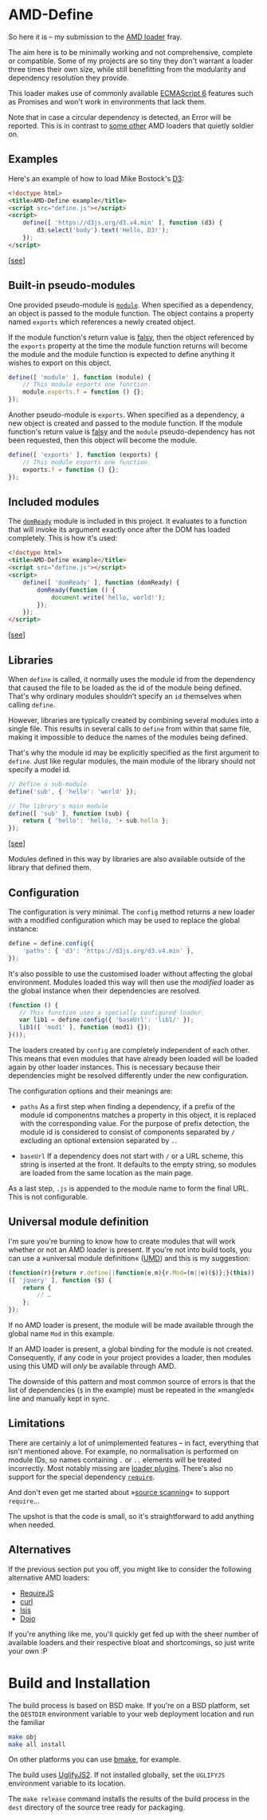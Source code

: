 AMD-Define
==========

So here it is – my submission to the [AMD loader][AMD] fray.

The aim here is to be minimally working and not comprehensive, complete or
compatible. Some of my projects are so tiny they don't warrant a loader
three times their own size, while still benefitting from the modularity and
dependency resolution they provide.

This loader makes use of commonly available [ECMAScript 6][ES6] features
such as Promises and won't work in environments that lack them.

Note that in case a circular dependency is detected, an Error will be
reported. This is in contrast to [some other][CYC] AMD loaders that quietly
soldier on.


Examples
--------

Here's an example of how to load Mike Bostock's [D3](https://d3js.org/):

```html
<!doctype html>
<title>AMD-Define example</title>
<script src="define.js"></script>
<script>
    define([ 'https://d3js.org/d3.v4.min' ], function (d3) {
        d3.select('body').text('Hello, D3!');
    });
</script>
```
\[[see](examples/hello-d3.html)\]


Built-in pseudo-modules
-----------------------

One provided pseudo-module is [`module`][CJS]. When specified as a
dependency, an object is passed to the module function. The object contains
a property named `exports` which references a newly created object.

If the module function's return value is [falsy][FLS], then the object
referenced by the `exports` property at the time the module function
returns will become the module and the module function is expected to
define anything it wishes to export on this object.

```js
define([ 'module' ], function (module) {
    // This module exports one function.
    module.exports.f = function () {};
});
```


Another pseudo-module is `exports`. When specified as a dependency, a new
object is created and passed to the module function. If the module
function's return value is [falsy][FLS] and the `module` pseudo-dependency
has not been requested, then this object will become the module.

```js
define([ 'exports' ], function (exports) {
    // This module exports one function.
    exports.f = function () {};
});
```


Included modules
----------------

The [`domReady`][DR] module is included in this project. It evaluates to a
function that will invoke its argument exactly once after the DOM has
loaded completely. This is how it's used:

```html
<!doctype html>
<title>AMD-Define example</title>
<script src="define.js"></script>
<script>
    define([ 'domReady' ], function (domReady) {
        domReady(function () {
            document.write('hello, world!');
        });
    });
</script>
```
\[[see](examples/domReady.html)\]



Libraries
---------

When `define` is called, it normally uses the module id from the dependency
that caused the file to be loaded as the id of the module being defined.
That's why ordinary modules shouldn't specify an `id` themselves when
calling `define`.

However, libraries are typically created by combining several modules into
a single file. This results in several calls to `define` from within that
same file, making it impossible to deduce the names of the modules being
defined.

That's why the module id may be explicitly specified as the first argument
to `define`. Just like regular modules, the main module of the library
should not specify a model id.

```js
// Define a sub-module
define('sub', { 'hello': 'world' });

// The library's main module
define([ 'sub' ], function (sub) {
    return { 'hello': 'hello, '+ sub.hello };
});
```
\[[see](examples/lib.html)\]

Modules defined in this way by libraries are also available outside of the
library that defined them.


Configuration
-------------

The configuration is very minimal. The `config` method returns a new loader
with a modified configuration which may be used to replace the global
instance:

```js
define = define.config({
    'paths': { 'd3': 'https://d3js.org/d3.v4.min' },
});
```

It's also possible to use the customised loader without affecting the
global environment. Modules loaded this way will then use the *modified*
loader as the global instance when their dependencies are resolved.

```js
(function () {
   // This function uses a specially configured loader.
   var lib1 = define.config({ 'baseUrl': 'lib1/' });
   lib1([ 'mod1' ], function (mod1) {});
}());
```

The loaders created by `config` are completely independent of each other.
This means that even modules that have already been loaded will be loaded
again by other loader instances. This is necessary because their
dependencies might be resolved differently under the new configuration.

The configuration options and their meanings are:

* `paths`
  As a first step when finding a dependency, if a prefix of the module id
  componentns matches a property in this object, it is replaced with the
  corresponding value. For the purpose of prefix detection, the module id
  is considered to consist of components separated by `/` excluding an
  optional extension separated by `.`.

* `baseUrl`
  If a dependency does not start with `/` or a URL scheme, this string is
  inserted at the front. It defaults to the empty string, so modules are
  loaded from the same location as the main page.

As a last step, `.js` is appended to the module name to form the final URL.
This is not configurable.


Universal module definition
---------------------------

I'm sure you're burning to know how to create modules that will work
whether or not an AMD loader is present. If you're not into build tools,
you can use a »universal module definition« ([UMD][UMD]) and this is my
suggestion:

```js
(function(r){return r.define||function(e,m){r.Mod=(m||e)($)};}(this))
([ 'jquery' ], function ($) {
    return {
        // …
    };
});
```

If no AMD loader is present, the module will be made available through the
global name `Mod` in this example.

If an AMD loader is present, a global binding for the module is not
created. Consequently, if any code in your project provides a loader, then
modules using this UMD will *only* be available through AMD.

The downside of this pattern and most common source of errors is that the
list of dependencies (`$` in the example) must be repeated in the »mangled«
line and manually kept in sync.


Limitations
-----------

There are certainly a lot of unimplemented features – in fact, everything
that isn't mentioned above. For example, no normalisation is performed on
module IDs, so names containing `.` or `..` elements will be treated
incorrectly. Most notably missing are [loader plugins][PLUG]. There's also
no support for the special dependency [`require`][REQ0].

And don't even get me started about »[source scanning][REQ1]« to support
`require`…

The upshot is that the code is small, so it's straightforward to add
anything when needed.


Alternatives
------------

If the previous section put you off, you might like to consider the
following alternative AMD loaders:

* [RequireJS](http://requirejs.org/)
* [curl](https://github.com/cujojs/curl)
* [lsjs](https://github.com/zazl/lsjs)
* [Dojo](http://dojotoolkit.org/)

If you're anything like me, you'll quickly get fed up with the sheer number
of available loaders and their respective bloat and shortcomings, so just
write your own :P


[AMD]:  https://github.com/amdjs/amdjs-api/blob/master/AMD.md
[CJS]:  http://www.requirejs.org/docs/api.html#cjsmodule
[CYC]:  http://www.requirejs.org/docs/api.html#circular
[DR]:   http://www.requirejs.org/docs/api.html#pageload
[ES6]:  http://www.ecma-international.org/ecma-262/6.0/
[FLS]:  https://github.com/requirejs/requirejs/wiki/Differences-between-the-simplified-CommonJS-wrapper-and-standard-AMD-define#how-does-it-work
[PLUG]: https://github.com/amdjs/amdjs-api/blob/master/LoaderPlugins.md
[REQ0]: https://github.com/amdjs/amdjs-api/blob/master/require.md
[REQ1]: http://www.requirejs.org/docs/whyamd.html#sugar
[UMD]:  https://github.com/umdjs/umd


Build and Installation
======================

The build process is based on BSD make. If you're on a BSD platform, set
the `DESTDIR` environment variable to your web deployment location and run
the familiar

```sh
make obj
make all install
```

On other platforms you can use [bmake][MAKE], for example.

The build uses [UglifyJS2][UJS]. If not installed globally, set the
`UGLIFYJS` environment variable to its location.

The `make release` command installs the results of the build process in the
`dest` directory of the source tree ready for packaging.


[MAKE]: http://crufty.net/help/sjg/bmake.html
[UJS]:  http://lisperator.net/uglifyjs/
